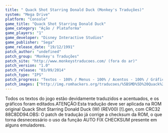 ```yaml
---
title: " Quack Shot Starring Donald Duck (Monkey's Traduções)"
system: "Mega Drive"
platform: "Console"
game_title: "Quack Shot Starring Donald Duck"
game_category: "Ação / Plataforma"
game_players: "1"
game_developer: "Disney Interactive Studios"
game_publisher: "Sega"
game_release_date: "19/12/1991"
patch_author: "undefined"
patch_group: "Monkey's Traduções"
patch_site: "http://www.monkeystraducoes.com/ (fora do ar)"
patch_version: "1.0"
patch_release: "03/09/2014"
patch_type: "IPS"
patch_progress: "Textos - 100% / Menus - 100% / Acentos - 100% / Gráficos - 100%"
patch_images: ["http://img.romhackers.org/traducoes/%5BSMD%5D%20Quack%20Shot%20Starring%20Donald%20Duck%20-%20Monkey's%20Tradu%C3%A7%C3%B5es%20-%201.png","http://img.romhackers.org/traducoes/%5BSMD%5D%20Quack%20Shot%20Starring%20Donald%20Duck%20-%20Monkey's%20Tradu%C3%A7%C3%B5es%20-%202.png","http://img.romhackers.org/traducoes/%5BSMD%5D%20Quack%20Shot%20Starring%20Donald%20Duck%20-%20Monkey's%20Tradu%C3%A7%C3%B5es%20-%203.png"]
---
```

Todos os textos do jogo estão devidamente traduzidos e acentuados, e os gráficos foram editados.ATENÇÃO:Esta tradução deve ser aplicada na ROM original Quack Shot Starring Donald Duck (W) (REV00) [!].gen, com CRC32 88C8DD94.OBS: O patch de tradução já corrige a checksum da ROM, o que torna desnecessário o uso da função AUTO FIX CHECKSUM presente em alguns emuladores.